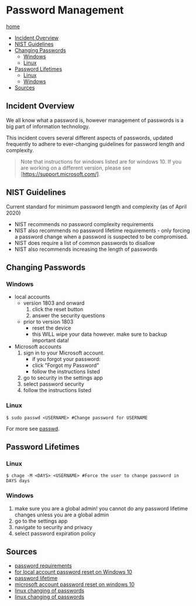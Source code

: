 # Password Management

[home](../README.md)
- [Incident Overview](#Incident-Overview)
- [NIST Guidelines](#NIST-Guidelines)
- [Changing Passwords](#Changing-Passwords)
	- [Windows](#Windows)
	- [Linux](#Linux)
- [Password Lifetimes](#Password-Lifetimes)
	- [Linux](#Linux)
	- [Windows](#Windows)
- [Sources](#Sources)

## Incident Overview

We all know what a password is, however management of passwords is a big part of information technology.

This incident covers several different aspects of passwords, updated frequently to adhere to ever-changing guidelines for password length and complexity.

>Note that instructions for windows listed are for windows 10. If you are working on a different version, please see [https://support.microsoft.com/].

## NIST Guidelines

Current standard for minimum password length and complexity (as of April 2020)
- NIST recommends no password complexity requirements
- NIST also recommends no password lifetime requirements - only forcing a password change when a password is suspected to be compromised.
- NIST does require a list of common passwords to disallow
- NIST also recommends increasing the length of passwords

## Changing Passwords

### Windows

- local accounts
	- version 1803 and onward
		1. click the reset button
		2. answer the security questions
	- prior to version 1803
		- reset the device
		- this WILL wipe your data however. make sure to backup important data!
- Microsoft accounts
	1. sign in to your Microsoft account.
		- if you forgot your password:
		- click "Forgot my Password"
		- follow the instructions listed
	2. go to security in the settings app
	3. select password security
	4. follow the instructions listed

### Linux

```shell
$ sudo passwd <USERNAME> #Change password for USERNAME
```

For more see [passwd](../tools/command_line_nix.md#User-Manipulation).

## Password Lifetimes

### Linux

```shell
$ chage -M <DAYS> <USERNAME> #Force the user to change password in DAYS days
```

### Windows
1. make sure you are a global admin! you cannot do any password lifetime changes unless you are a global admin
2. go to the settings app
3. navigate to security and privacy
4. select password expiration policy

## Sources

- [password requirements](https://pages.nist.gov/800-63-FAQ/)
- [for local account password reset on Windows 10](https://support.microsoft.com/en-us/help/4028457/windows-10-reset-your-local-account-password)
- [password lifetime](https://docs.microsoft.com/en-us/microsoft-365/admin/manage/set-password-expiration-policy?view=o365-worldwide)
- [microsoft account password reset on windows 10](https://support.microsoft.com/en-us/help/4026971/microsoft-account-how-to-reset-your-password)
- [linux changing of passwords](https://www.cyberciti.biz/faq/linux-set-change-password-how-to/)
- [linux changing of passwords](https://www.cloudibee.com/change-password-expiry-in-linux/)
